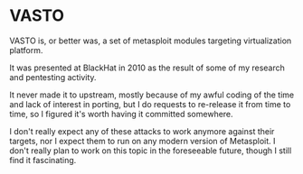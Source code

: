 # VASTO

VASTO is, or better was, a set of metasploit modules targeting virtualization platform.

It was presented at BlackHat in 2010 as the result of some of my research and pentesting activity.

It never made it to upstream, mostly because of my awful coding of the time and lack of interest in porting, but I do
requests to re-release it from time to time, so I figured it's worth having it committed somewhere.

I don't really expect any of these attacks to work anymore against their targets, nor I expect them to run
on any modern version of Metasploit. I don't really plan to work on this topic in the foreseeable future, though
I still find it fascinating.
